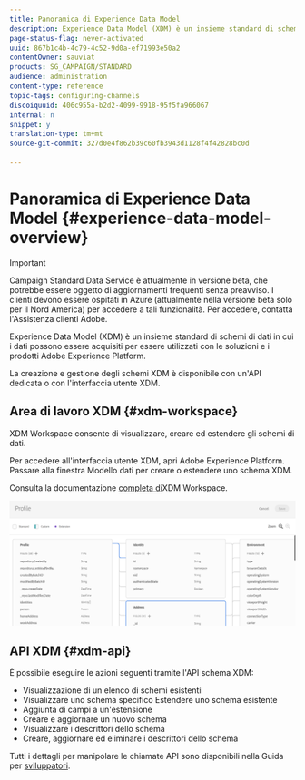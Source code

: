 ```yaml
---
title: Panoramica di Experience Data Model
description: Experience Data Model (XDM) è un insieme standard di schemi di dati in cui i dati possono essere acquisiti per essere utilizzati con le soluzioni e i prodotti Adobe Experience Platform.
page-status-flag: never-activated
uuid: 867b1c4b-4c79-4c52-9d0a-ef71993e50a2
contentOwner: sauviat
products: SG_CAMPAIGN/STANDARD
audience: administration
content-type: reference
topic-tags: configuring-channels
discoiquuid: 406c955a-b2d2-4099-9918-95f5fa966067
internal: n
snippet: y
translation-type: tm+mt
source-git-commit: 327d0e4f862b39c60fb3943d1128f4f42828bc0d

---
```



# Panoramica di Experience Data Model {#experience-data-model-overview}

>[!IMPORTANT]
>
>Campaign Standard Data Service è attualmente in versione beta, che potrebbe essere oggetto di aggiornamenti frequenti senza preavviso. I clienti devono essere ospitati in Azure (attualmente nella versione beta solo per il Nord America) per accedere a tali funzionalità. Per accedere, contatta l&#39;Assistenza clienti Adobe.

Experience Data Model (XDM) è un insieme standard di schemi di dati in cui i dati possono essere acquisiti per essere utilizzati con le soluzioni e i prodotti Adobe Experience Platform.

La creazione e gestione degli schemi XDM è disponibile con un&#39;API dedicata o con l&#39;interfaccia utente XDM.

## Area di lavoro XDM {#xdm-workspace}

XDM Workspace consente di visualizzare, creare ed estendere gli schemi di dati.

Per accedere all&#39;interfaccia utente XDM, apri Adobe Experience Platform. Passare alla finestra Modello dati per creare o estendere uno schema XDM.

Consulta la documentazione [completa di](https://docs.adobe.com/content/help/en/experience-platform/xdm/api/getting-started.html)XDM Workspace.

![](assets/aep_xdmworkspace.png)

## API XDM {#xdm-api}

È possibile eseguire le azioni seguenti tramite l&#39;API schema XDM:

* Visualizzazione di un elenco di schemi esistenti
* Visualizzare uno schema specifico Estendere uno schema esistente
* Aggiunta di campi a un&#39;estensione
* Creare e aggiornare un nuovo schema
* Visualizzare i descrittori dello schema
* Creare, aggiornare ed eliminare i descrittori dello schema

Tutti i dettagli per manipolare le chiamate API sono disponibili nella Guida per [sviluppatori](https://docs.adobe.com/content/help/en/experience-platform/xdm/api/getting-started.html).
